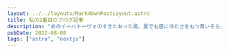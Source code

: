 ```yaml
---
layout: ../../layouts/MarkdownPostLayout.astro
title: 私の2番目のブログ記事
description: "あのイーハトーヴォのすきとおった風、夏でも底に冷たさをもつ青いそら、うつくしい森で飾られたモリーオ市、郊外のぎらぎらひかる草の波。"
pubDate: 2022-08-08
tags: ["astro", "nextjs"]
---
```

